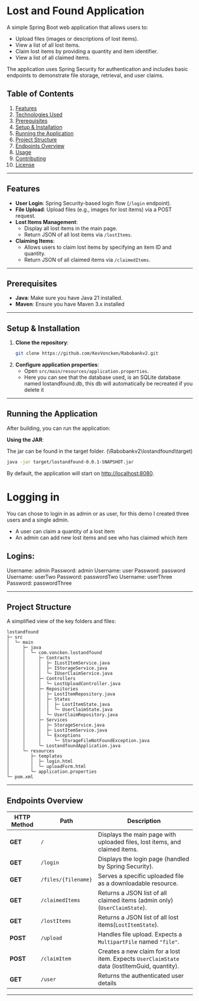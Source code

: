 # Lost and Found Application

A simple Spring Boot web application that allows users to:

- Upload files (images or descriptions of lost items).
- View a list of all lost items.
- Claim lost items by providing a quantity and item identifier.
- View a list of all claimed items.

The application uses Spring Security for authentication and includes basic endpoints to demonstrate file storage, retrieval, and user claims.

## Table of Contents

1. [Features](#features)  
2. [Technologies Used](#technologies-used)  
3. [Prerequisites](#prerequisites)  
4. [Setup & Installation](#setup--installation)  
5. [Running the Application](#running-the-application)  
6. [Project Structure](#project-structure)  
7. [Endpoints Overview](#endpoints-overview)  
8. [Usage](#usage)  
9. [Contributing](#contributing)  
10. [License](#license)

---

## Features

- **User Login**: Spring Security-based login flow (`/login` endpoint).  
- **File Upload**: Upload files (e.g., images for lost items) via a POST request.  
- **Lost Items Management**:  
  - Display all lost items in the main page.  
  - Return JSON of all lost items via `/lostItems`.  
- **Claiming Items**:  
  - Allows users to claim lost items by specifying an item ID and quantity.  
  - Return JSON of all claimed items via `/claimedItems`.  

---

## Prerequisites

- **Java**: Make sure you have Java 21 installed.
- **Maven**: Ensure you have Maven 3.x installed 

---

## Setup & Installation

1. **Clone the repository**:
   ```bash
   git clone https://github.com/KevVoncken/Rabobankv2.git
   ```
2. **Configure application properties**:
   - Open `src/main/resources/application.properties`.
   - Here you can see that the database used, is an SQLite database named lostandfound.db, this db will automatically be recreated if you delete it
---

## Running the Application

After building, you can run the application:

**Using the JAR**:
   
   The jar can be found in the target folder. (\Rabobankv2\lostandfound\target)
   
   ```bash
   java -jar target/lostandfound-0.0.1-SNAPSHOT.jar
   ```

By default, the application will start on [http://localhost:8080](http://localhost:8080).

# Logging in

You can chose to login in as admin or as user, for this demo I created three users and a single admin.

- A user can claim a quantity of a lost item
- An admin can add new lost items and see who has claimed which item

## Logins:
Username: admin
Password: admin
Username: user
Password: password
Username: userTwo
Password: passwordTwo
Username: userThree
Password: passwordThree

---

## Project Structure

A simplified view of the key folders and files:

```
lostandfound
├─ src
│  └─ main
│     ├─ java
│     │  └─ com.voncken.lostandfound
│     │     ├─ Contracts
│     │     │  ├─ ILostItemService.java
│     │     │  ├─ IStorageService.java
│     │     │  └─ IUserClaimService.java
│     │     ├─ Controllers
│     │     │  └─ LostUploadController.java 
│     │     ├─ Repositories
│     │     │  ├─ LostItemRepository.java
│     │     │  ├─ States
│     │     │  │  ├─ LostItemState.java
│     │     │  │  └─ UserClaimState.java
│     │     │  └─ UserClaimRepository.java
│     │     ├─ Services
│     │     │  ├─ StorageService.java
│     │     │  ├─ LostItemService.java
│     │     │  └─ Exceptions
│     │     │     └─ StorageFileNotFoundException.java
│     │     └─ LostandfoundApplication.java
│     └─ resources
│        ├─ templates
│        │  ├─ login.html
│        │  └─ uploadForm.html
│        └─ application.properties
└─ pom.xml
```

---

## Endpoints Overview

| HTTP Method | Path                  | Description                                                                                  |
|-------------|-----------------------|----------------------------------------------------------------------------------------------|
| **GET**     | `/`                   | Displays the main page with uploaded files, lost items, and claimed items.                  |
| **GET**     | `/login`             | Displays the login page (handled by Spring Security).                                       |
| **GET**     | `/files/{filename}`  | Serves a specific uploaded file as a downloadable resource.                                 |
| **GET**     | `/claimedItems`      | Returns a JSON list of all claimed items (admin only)(`UserClaimState`).                                |
| **GET**     | `/lostItems`         | Returns a JSON list of all lost items(`LostItemState`).                                    |
| **POST**    | `/upload`            | Handles file upload. Expects a `MultipartFile` named `"file"`.                              |
| **POST**    | `/claimItem`         | Creates a new claim for a lost item. Expects `UserClaimState` data (lostItemGuid, quantity).|
| **GET**     | `/user`              | Returns the authenticated user details                      |

---